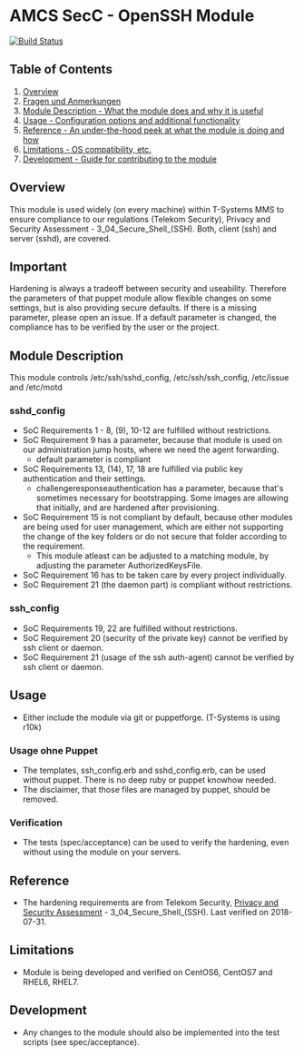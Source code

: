 # AMCS SecC - OpenSSH Module

[![Build Status](https://travis-ci.org/T-Systems-MMS/puppet-secc_sshd.svg?branch=master)](https://travis-ci.org/T-Systems-MMS/puppet-secc_sshd)

## Table of Contents

1. [Overview](#overview)
2. [Fragen und Anmerkungen](#fragen)
3. [Module Description - What the module does and why it is useful](#module-description)
4. [Usage - Configuration options and additional functionality](#usage)
5. [Reference - An under-the-hood peek at what the module is doing and how](#reference)
6. [Limitations - OS compatibility, etc.](#limitations)
7. [Development - Guide for contributing to the module](#development)

## Overview

This module is used widely (on every machine) within T-Systems MMS to ensure compliance to our regulations (Telekom Security), Privacy and Security Assessment - 3_04_Secure_Shell_(SSH). Both, client (ssh) and server (sshd), are covered.

## Important

Hardening is always a tradeoff between security and useability. Therefore the parameters of that puppet module allow flexible changes on some settings, but is also providing secure defaults. If there is a missing parameter, please open an issue.
If a default parameter is changed, the compliance has to be verified by the user or the project.

## Module Description

This module controls /etc/ssh/sshd_config, /etc/ssh/ssh_config, /etc/issue and /etc/motd

### sshd_config

- SoC Requirements 1 - 8, (9), 10-12 are fulfilled without restrictions.
- SoC Requirement 9 has a parameter, because that module is used on our administration jump hosts, where we need the agent forwarding.
  - default parameter is compliant
- SoC Requirements 13, (14), 17, 18 are fulfilled via public key authentication and their settings.
  - challengeresponseauthentication has a parameter, because that's sometimes necessary for bootstrapping. Some images are allowing that initially, and are hardened after provisioning.
- SoC Requirement 15 is not compliant by default, because other modules are being used for user management, which are either not supporting the change of the key folders or do not secure that folder according to the requirement.
  - This module atleast can be adjusted to a matching module, by adjusting the parameter AuthorizedKeysFile.
- SoC Requirement 16 has to be taken care by every project individually.
- SoC Requirement 21 (the daemon part) is compliant without restrictions.

### ssh_config

- SoC Requirements 19, 22 are fulfilled without restrictions.
- SoC Requirement 20 (security of the private key) cannot be verified by ssh client or daemon.
- SoC Requirement 21 (usage of the ssh auth-agent) cannot be verified by ssh client or daemon.

## Usage

- Either include the module via git or puppetforge. (T-Systems is using r10k)

### Usage ohne Puppet

- The templates, ssh_config.erb and sshd_config.erb, can be used without puppet. There is no deep ruby or puppet knowhow needed.
- The disclaimer, that those files are managed by puppet, should be removed.

### Verification

- The tests (spec/acceptance) can be used to verify the hardening, even without using the module on your servers.

## Reference

- The hardening requirements are from Telekom Security, [Privacy and Security Assessment](https://www.telekom.com/psa) - 3_04_Secure_Shell_(SSH). Last verified on 2018-07-31.

## Limitations

- Module is being developed and verified on CentOS6, CentOS7 and RHEL6, RHEL7.

## Development

- Any changes to the module should also be implemented into the test scripts (see spec/acceptance).
